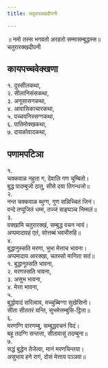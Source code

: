 ```yaml
---
title: चतुरारक्खदीपनी

---
```

॥ नमो तस्स भगवतो अरहतो सम्मासम्बुद्धस्स॥  
चतुरारक्खदीपनी  


## कायपच्चवेक्खणा

१. दुस्सीलकथा,  
२. सीलानिसंसकथा,  
३. अनूसासनकथा,  
४. आवासिकाचारकथा,  
५. पच्चयनिस्सग्गकथा,  
६. पातिमोक्खकथा,  
७. दायकोवादकथा,  


## पणामपटिञा

१.  
चक्कवाळ नहुता ग, देवालि गण चुम्बितो।  
बुद्ध पादम्बुजो ठातु, सीसे दया तिगन्धजो॥  
२.  
नन्त चक्कवाळ ब्भुग्ग, गुण सन्निच्चितं जिनं।  
वन्दे तप्पूजितं धम्मं, तज्जं सङ्घञ्च निम्मलं॥  
३.  
वक्खामि चतुरारक्खं, सम्बुद्ध वचन न्वयं।  
अप्पमादावहं एतं, सोत्तब्बं भवभीरुहि॥  
४.  
बुद्धानुस्सति मरणा, भुभा मेत्ताच भावना।  
अप्पमादाय आरक्खा, चतस्सो मानिता सतं॥  
१. बुद्धानूस्सति भावना,  
२. मरणस्सति भावना,  
३. असुभ भावना,  
४. मेत्ता भावना,  
५.  
बुद्धोवादं सरित्वाव, मच्चुब्बिग्गा सुखेसिनो।  
सीता सीततरं यन्ति, सुभमेत्तम्बुसि-ट्ठिता॥  
६.  
मरणग्गि वारणम्बु, सम्बुद्धवचनं यिदं।  
बहू तदग्गि सन्तत्ता, सीतावासुं तदम्बुना॥  
७.  
सद्धं बुद्धेन तेजेत्वा, मानं मरणचिन्तया।  
असुभाय हने रागं, दोसं मेत्ताय पञ्ञवा॥  